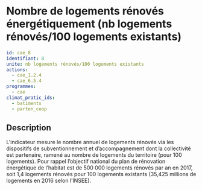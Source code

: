 # Nombre de logements rénovés énergétiquement (nb logements rénovés/100 logements existants)
```yaml
id: cae_8
identifiant: 8
unite: nb logements rénovés/100 logements existants
actions:
  - cae_1.2.4
  - cae_6.5.4
programmes:
  - cae
climat_pratic_ids:
  - batiments
  - parten_coop
```
## Description
L'indicateur mesure le nombre annuel de logements rénovés via les dispositifs de subventionnement et d’accompagnement dont la collectivité est partenaire, ramené au nombre de logements du territoire (pour 100 logements). Pour rappel l’objectif national du plan de rénovation énergétique de l’habitat est de 500 000 logements rénovés par an en 2017, soit 1,4 logements rénovés pour 100 logements existants (35,425 millions de logements en 2016 selon l’INSEE).




